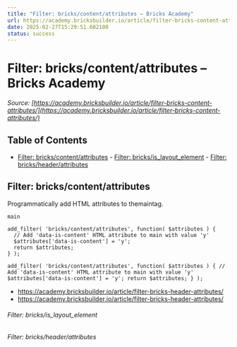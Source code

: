 ```yaml
---
title: "Filter: bricks/content/attributes – Bricks Academy"
url: https://academy.bricksbuilder.io/article/filter-bricks-content-attributes/
date: 2025-02-27T15:29:51.602100
status: success
---
```


# Filter: bricks/content/attributes – Bricks Academy

*Source: [https://academy.bricksbuilder.io/article/filter-bricks-content-attributes/](https://academy.bricksbuilder.io/article/filter-bricks-content-attributes/)*

## Table of Contents

- [Filter: bricks/content/attributes](#filter-brickscontentattributes)
        - [Filter: bricks/is_layout_element](#filter-bricksislayoutelement)
        - [Filter: bricks/header/attributes](#filter-bricksheaderattributes)

## Filter: bricks/content/attributes

Programmatically add HTML attributes to themaintag.

`main`

```
add_filter( 'bricks/content/attributes', function( $attributes ) {
  // Add 'data-is-content' HTML attribute to main with value 'y'
  $attributes['data-is-content'] = 'y';
  return $attributes;
} );
```

`add_filter( 'bricks/content/attributes', function( $attributes ) {
  // Add 'data-is-content' HTML attribute to main with value 'y'
  $attributes['data-is-content'] = 'y';
  return $attributes;
} );`

- https://academy.bricksbuilder.io/article/filter-bricks-header-attributes/
- https://academy.bricksbuilder.io/article/filter-bricks-header-attributes/

###### Filter: bricks/is_layout_element

###### Filter: bricks/header/attributes

